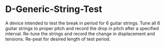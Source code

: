 D-Generic-String-Test
=====================
A device intended to test the break in period for 6 guitar strings. Tune all 6 guitar strings to proper pitch and record the drop in pitch after a specified interval. Re-tune the strings and record the change in displacement and tensions. Re-peat for desired length of test period. 
